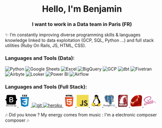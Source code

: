 <h1 align="center">Hello, I'm Benjamin</h1>
<h3 align="center">I want to work in a Data team in Paris (FR)</h3>

✨ I’m constantly improving diverse programming skills & languages knowledge linked to data exploitation (GCP, SQL, Python ...) and full stack utilities (Ruby On Rails, JS, HTML, CSS).


<h3 align="left">Languages and Tools (Data):</h3>
<p align="left">
<img src="https://upload.wikimedia.org/wikipedia/commons/c/c3/Python-logo-notext.svg" alt="Python" width="40" height="40"/>
<img src="https://upload.wikimedia.org/wikipedia/commons/3/30/Google_Sheets_logo_%282014-2020%29.svg" alt="Google Sheets" width="40" height="40"/>
<img src="https://upload.wikimedia.org/wikipedia/commons/7/73/Microsoft_Excel_2013-2019_logo.svg" alt="Excel" width="40" height="40"/>
<img src="https://1.bp.blogspot.com/-fJCzP9yr20Y/XaXwmGa_tUI/AAAAAAAAHPk/YDFhycKIDnAlZl2Xrkr7MH0_laYVecDjACLcBGAsYHQ/s1600/t%25C3%25A9l%25C3%25A9chargement%2B%25281%2529.png" alt="BigQuery" width="40" height="40">
<img src="https://upload.wikimedia.org/wikipedia/commons/0/01/Google-cloud-platform.svg" alt="GCP" width="40" height="40">
<img src="https://upload.wikimedia.org/wikipedia/en/4/48/Data_build_tool_%28dbt%29_logo.svg" alt="dbt" width="40" height="40">
<img src="https://cdn.icon-icons.com/icons2/2699/PNG/512/fivetran_logo_icon_170149.png" alt="Fivetran" width="40" height="40">
<img src="https://seeklogo.com/images/A/airbyte-logo-CC005A0105-seeklogo.com.png" alt="Airbyte" width="40" height="40">
<img src="https://www.svgrepo.com/show/354012/looker-icon.svg" alt="Looker" width="40" height="40">
<img src="https://upload.wikimedia.org/wikipedia/commons/c/cf/New_Power_BI_Logo.svg" alt="Power BI" width="40" height="40">
<img src="https://avatars.githubusercontent.com/u/33643075?s=200&v=4" alt="Airflow" width="40" height="40">
</p>

<h3 align="left">Languages and Tools (Full Stack):</h3>
<p align="left"> <a href="https://getbootstrap.com" target="_blank" rel="noreferrer"> <img src="https://raw.githubusercontent.com/devicons/devicon/master/icons/bootstrap/bootstrap-plain-wordmark.svg" alt="bootstrap" width="40" height="40"/> </a> <a href="https://www.w3schools.com/css/" target="_blank" rel="noreferrer"> <img src="https://raw.githubusercontent.com/devicons/devicon/master/icons/css3/css3-original-wordmark.svg" alt="css3" width="40" height="40"/> </a> <a href="https://git-scm.com/" target="_blank" rel="noreferrer"> <img src="https://www.vectorlogo.zone/logos/git-scm/git-scm-icon.svg" alt="git" width="40" height="40"/> </a> <a href="https://heroku.com" target="_blank" rel="noreferrer"> <img src="https://www.vectorlogo.zone/logos/heroku/heroku-icon.svg" alt="heroku" width="40" height="40"/> </a> <a href="https://www.w3.org/html/" target="_blank" rel="noreferrer"> <img src="https://raw.githubusercontent.com/devicons/devicon/master/icons/html5/html5-original-wordmark.svg" alt="html5" width="40" height="40"/> </a> <a href="https://developer.mozilla.org/en-US/docs/Web/JavaScript" target="_blank" rel="noreferrer"> <img src="https://raw.githubusercontent.com/devicons/devicon/master/icons/javascript/javascript-original.svg" alt="javascript" width="40" height="40"/> </a> <a href="https://www.linux.org/" target="_blank" rel="noreferrer"> <img src="https://raw.githubusercontent.com/devicons/devicon/master/icons/linux/linux-original.svg" alt="linux" width="40" height="40"/> </a> <a href="https://www.postgresql.org" target="_blank" rel="noreferrer"> <img src="https://raw.githubusercontent.com/devicons/devicon/master/icons/postgresql/postgresql-original-wordmark.svg" alt="postgresql" width="40" height="40"/> </a> <a href="https://rubyonrails.org" target="_blank" rel="noreferrer"> <img src="https://raw.githubusercontent.com/devicons/devicon/master/icons/rails/rails-original-wordmark.svg" alt="rails" width="40" height="40"/> </a> <a href="https://www.ruby-lang.org/en/" target="_blank" rel="noreferrer"> <img src="https://raw.githubusercontent.com/devicons/devicon/master/icons/ruby/ruby-original.svg" alt="ruby" width="40" height="40"/> </a> <a href="https://sass-lang.com" target="_blank" rel="noreferrer"> <img src="https://raw.githubusercontent.com/devicons/devicon/master/icons/sass/sass-original.svg" alt="sass" width="40" height="40"/> </a> 
</p>

 🎶 Did you know ? My energy comes from music : I'm a electronic composer composer 🎶

<!--
**Abitben/Abitben** is a ✨ _special_ ✨ repository because its `README.md` (this file) appears on your GitHub profile.

Here are some ideas to get you started:

- 🔭 I’m currently working on ...
- 🌱 I’m currently learning ...
- 👯 I’m looking to collaborate on ...
- 🤔 I’m looking for help with ...
- 💬 Ask me about ...
- 📫 How to reach me: ...
- 😄 Pronouns: ...
- ⚡ Fun fact: ...
-->
